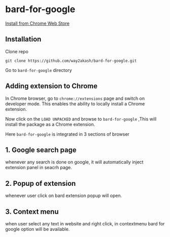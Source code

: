 # bard-for-google 

[Install from Chrome Web Store](https://chrome.google.com/webstore/detail/bard-for-google/hnadleianomnjcoeplifgbkiejchjmah)


## Installation

Clone repo

```
git clone https://github.com/way2akash/bard-for-google.git
```
Go to `bard-for-google` directory 


## Adding extension to Chrome

In Chrome browser, go to `chrome://extensions` page and switch on developer mode. This enables the ability to locally install a Chrome extension.


Now click on the `LOAD UNPACKED` and browse to `bard-for-google` ,This will install the package  as a Chrome extension.




Here `bard-for-google` is integrated in 3 sections of browser

## 1. Google search page

whenever any search is done on google, it will automatically inject extension panel in seacrh page.

## 2. Popup of extension 

whenever user click on bard extension popup will open.

## 3. Context menu

when user select any text in website and right click, in contextmenu bard for google  option will be available.